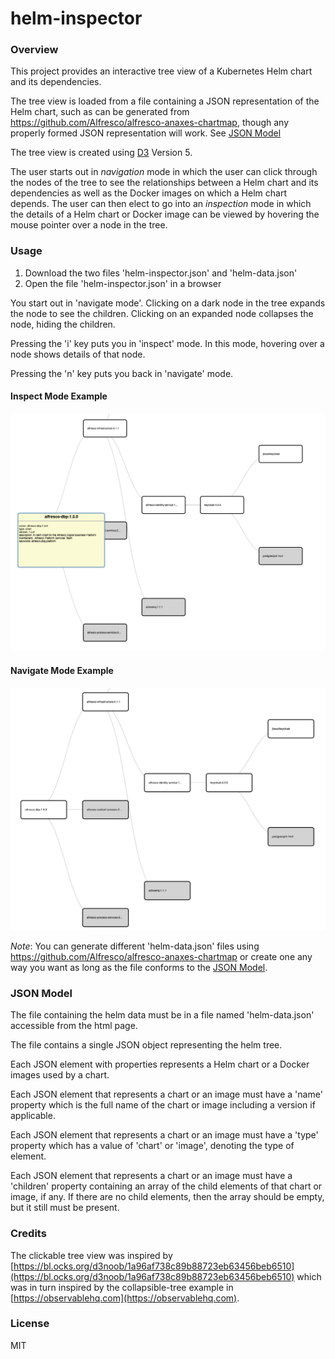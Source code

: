 # helm-inspector

### Overview
This project provides an interactive tree view of a Kubernetes Helm chart and its dependencies.

The tree view is loaded from a file containing a JSON representation of the Helm chart,
such as can be generated from
https://github.com/Alfresco/alfresco-anaxes-chartmap, though any properly formed JSON 
representation will work. See [JSON Model](#json-model)

The tree view is created using [D3](https://d3js.org/) Version 5.

The user starts out in *navigation* mode in which the user
can click through the nodes of the tree to see the relationships between a Helm chart and its dependencies
as well as the Docker images on which a Helm chart depends.  The user can then elect to go into an
*inspection* mode in which the details of a Helm chart or Docker image can be viewed by hovering the
mouse pointer over a node in the tree.

### Usage
1. Download the two files 'helm-inspector.json' and 'helm-data.json'
2. Open the file 'helm-inspector.json' in a browser

You start out in 'navigate mode'.  Clicking on a dark node in the tree expands the node to see the children.
Clicking on an expanded node collapses the node, hiding the children.

Pressing the 'i' key puts you in 'inspect' mode.  In this mode, hovering over a node shows details of that node.

Pressing the 'n' key puts you back in 'navigate' mode.

#### Inspect Mode Example
![Inspect Mode Example](./resources/inspect-mode-example.png)
#### Navigate Mode Example
![Navigate Mode Example](./resources/navigate-mode-example.png)

*Note*: You can generate different 'helm-data.json' files using https://github.com/Alfresco/alfresco-anaxes-chartmap
or create one any way you want as long as the file conforms to the [JSON Model](#json-model).

### <a name="json-model"></a>JSON Model
The file containing the helm data must be in a file named 'helm-data.json' accessible from the html
page.  

The file contains a single JSON object representing the helm tree.  

Each JSON element with properties represents a Helm chart or a Docker images used by a chart.

Each JSON element that represents a chart or an image must have a 'name' property which is
the full name of the chart or image including a version if applicable.

Each JSON element that represents a chart or an image must have a 'type' property which has a value
of 'chart' or 'image', denoting the type of element.

Each JSON element that represents a chart or an image must have a 'children' property containing 
an array of the child elements of that chart or image, if any.  If there are no child elements, then
the array should be empty, but it still must be present.

### Credits 
The clickable tree view was inspired by [https://bl.ocks.org/d3noob/1a96af738c89b88723eb63456beb6510](https://bl.ocks.org/d3noob/1a96af738c89b88723eb63456beb6510)
which was in turn inspired by the collapsible-tree example in [https://observablehq.com](https://observablehq.com).

### License
MIT

